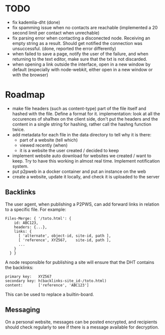 TODO
====

- fix kademlia-dht (done)
- fix spamming issue when no contacts are reachable (implemented a 20 second
  limit per contact when unrechable)
- fix parsing error when contacting a disconected node. Receiving an empty
  string as a result. Should get notified the connection was unsuccessful.
  (done, reported the error differently)
- when failed to save a page, notify the user of the failure, and when
  returning to the text editor, make sure that the txt is not discarded.
- when opening a link outside the interface, open in a new window by default
  (especially with node-webkit, either open in a new window or with the
  browser)

Roadmap
=======

- make file headers (such as content-type) part of the file itself and hashed
  with the file. Define a format for it. implementation: look at all the
  occurences of sha1hex on the client side, don't put the headers and the
  content in a single string for hashing, rather call the hashng function twice.
- add metadata for each file in the data directory to tell why it is there:
    - part of a website (tell which)
    - viewed recently (when)
    - it is a website the user created / decided to keep
- implement website auto download for websites we created / want to keep. Try to
  have this working in almost real time. Implement notification system.
- put p2pweb in a docker container and put an instance on the web
- create a website, update it locally, and check it is uploaded to the server

Backlinks
---------

The user agent, when publishing a P2PWS, can add forward links in relation to a
specific file. For example:

    Files-Merge: { '/toto.html': {
        id: ABC123,
        headers: {...},
        links: {
          [ 'alternate', object-id, site-id, path ],
          [ 'reference', XYZ567,    site-id, path ],
          ...
        }
      } }

A node responsible for publishing a site will ensure that the DHT contains the
backlinks:

    primary key:   XYZ567
    secondary key: h(backlinks-site_id-/toto.html)
    content:       ['reference', 'ABC123']

This can be used to replace a builtin-board.

Messaging
---------

On a personal website, messages can be posted encrypted, and recipients should
check regularly to see if there is a message available for decryption.

